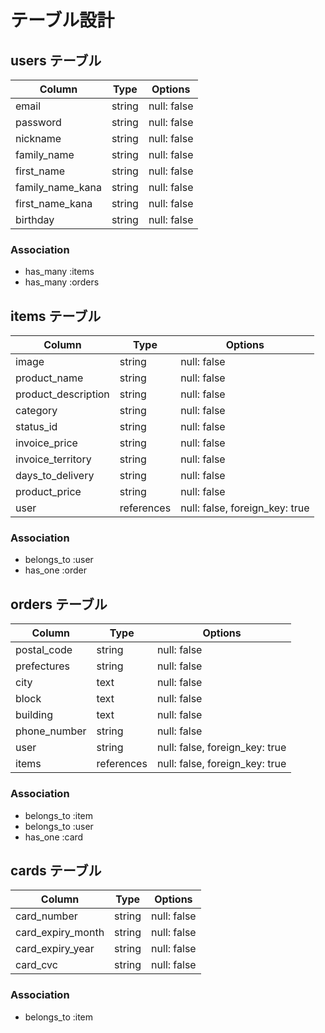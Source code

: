 # テーブル設計

## users テーブル

| Column             | Type    | Options     |
| ------------------ | ------- | ----------- |
| email              | string  | null: false |
| password           | string  | null: false |
| nickname           | string  | null: false |
| family_name        | string  | null: false |
| first_name         | string  | null: false |
| family_name_kana   | string  | null: false |
| first_name_kana    | string  | null: false |
| birthday           | string  | null: false |

### Association

- has_many :items
- has_many :orders


## items テーブル

| Column               | Type       | Options                        |
| -------------------- | ---------- | ------------------------------ |
| image                | string     | null: false                    |
| product_name         | string     | null: false                    |
| product_description  | string     | null: false                    |
| category             | string     | null: false                    |
| status_id            | string     | null: false                    |
| invoice_price        | string     | null: false                    |
| invoice_territory    | string     | null: false                    |
| days_to_delivery     | string     | null: false                    |
| product_price        | string     | null: false                    |
| user                 | references | null: false, foreign_key: true |

### Association

- belongs_to :user
- has_one :order


## orders テーブル

| Column             | Type       | Options                        |
| ------------------ | ---------- | ------------------------------ |
| postal_code        | string     | null: false                    |
| prefectures        | string     | null: false                    |
| city               | text       | null: false                    |
| block              | text       | null: false                    |
| building           | text       | null: false                    |
| phone_number       | string     | null: false                    |
| user               | string     | null: false, foreign_key: true |
| items              | references | null: false, foreign_key: true |

### Association

- belongs_to :item
- belongs_to :user
- has_one :card


## cards テーブル

| Column             | Type       | Options                        |
| ------------------ | ---------- | ------------------------------ |
| card_number        | string     | null: false                    |
| card_expiry_month  | string     | null: false                    |
| card_expiry_year   | string     | null: false                    |
| card_cvc           | string     | null: false                    |

### Association

- belongs_to :item